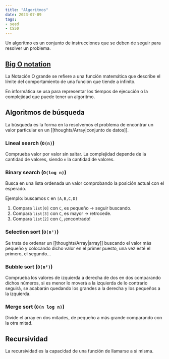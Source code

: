 ```yaml
---
title: "Algoritmos"
date: 2023-07-09
tags:
- seed
- CS50
---
```


Un algoritmo es un conjunto de instrucciones que se deben de seguir para resolver un problema.

## [Big O notation](https://en.wikipedia.org/wiki/Big_O_notation)
La Notación O grande se refiere a una función matemática que describe el límite del comportamiento de una función que tiende a infinito.

En informática se usa para representar los tiempos de ejecución o la complejidad que puede tener un algoritmo.

## Algoritmos de búsqueda
La búsqueda es la forma en la resolvemos el problema de encontrar un valor particular en un [[thoughts/Array|conjunto de datos]].

### Lineal search (`O(n)`)
Comprueba valor por valor sin saltar.
La complejidad depende de la cantidad de valores, siendo `n` la cantidad de valores.

### Binary search (`O(log n)`)
Busca en una lista ordenada un valor comprobando la posición actual con el esperado.

Ejemplo: buscamos `C` en `[A,B,C,D]`

1. Compara `list[0]` con `C`, es pequeño -> seguir buscando.
2. Compara `list[3]` con `C`, es mayor -> retrocede.
3. Compara `list[2]` con `C`, ¡encontrado!

### Selection sort (`O(n²)`)
Se trata de ordenar un [[thoughts/Array|array]] buscando el valor más pequeño y colocando dicho valor en el primer puesto, una vez esté el primero, el segundo...

### Bubble sort (`O(n²)`)
Comprueba los valores de izquierda a derecha de dos en dos comparando dichos números, si es menor lo moverá a la izquierda de lo contrario seguirá, se acabarán quedando los grandes a la derecha y los pequeños a la izquierda.

### Merge sort (`O(n log n)`)
Divide el array en dos mitades, de pequeño a más grande comparando con la otra mitad.

## Recursividad
La recursividad es la capacidad de una función de llamarse a si misma.


